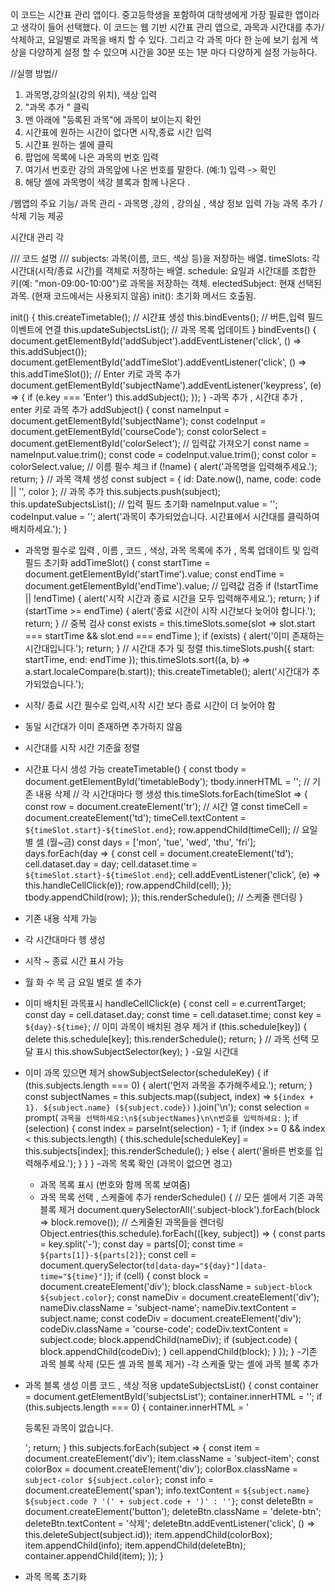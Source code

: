 이 코드는 시간표 관리 앱이다.
중고등학생을 포함하여 대학생에게 가장 필료한 앱이라고 생각이 들어 선택했다.
이 코드는 웹 기반 시간표 관리 앱으로, 과목과 시간대를 추가/ 삭제하고, 요일별로 과목을 배치 할 수 있다. 
그리고 각 과목 마다 한 눈에 보기 쉽게 색상을 다양하게 설정 할 수 있으며 시간을 30분 또는 1분 마다 다양하게 설정 가능하다.

//실행 방법//
1. 과목명,강의실(강의 위치), 색상 입력
2. "과목 추가 " 클릭
3. 맨 아래에 "등록된 과목"에 과목이 보이는지 확인
4. 시간표에 원하는 시간이 없다면 시작,종료 시간 입력
5. 시간표 원하는 셸에 클릭
6. 팝업에 목록에 나은 과목의 번호 입력
7. 여기서 번호란 강의 과목앞에 나온 번호를 말한다. (예:1) 입력 -> 확인
8. 해당 셸에 과목명이 색강 블록과 함께 나온다 .

/웹앱의 주요 기능/
 과목 관리 - 과목명 ,강의 , 강의실 , 색상 정보 입력 가능 
 과목 추가 / 삭제 기능 제공 

 시간대 관리 
 각 



  /// 코드 설명 ///
  subjects: 과목(이름, 코드, 색상 등)을 저장하는 배열.
  timeSlots: 각 시간대(시작/종료 시간)를 객체로 저장하는 배열.
  schedule: 요일과 시간대를 조합한 키(예: "mon-09:00-10:00")로 과목을 저장하는 객체.
electedSubject: 현재 선택된 과목. (현재 코드에서는 사용되지 않음)
init(): 초기화 메서드 호출됨.

init() {
    this.createTimetable(); // 시간표 생성 
    this.bindEvents();      // 버튼,입력 필드 이벤트에 연결 
    this.updateSubjectsList(); // 과목 목록 업데이트
}
bindEvents() {
    document.getElementById('addSubject').addEventListener('click', () => this.addSubject());
    document.getElementById('addTimeSlot').addEventListener('click', () => this.addTimeSlot());
    // Enter 키로 과목 추가
    document.getElementById('subjectName').addEventListener('keypress', (e) => {
        if (e.key === 'Enter') this.addSubject();
    });
}
-과목 추가 , 시간대 추가 , enter 키로 과목 추가 
addSubject() {
    const nameInput = document.getElementById('subjectName');
    const codeInput = document.getElementById('courseCode');
    const colorSelect = document.getElementById('colorSelect');
    // 입력값 가져오기
    const name = nameInput.value.trim();
    const code = codeInput.value.trim();
    const color = colorSelect.value;
    // 이름 필수 체크
    if (!name) {
        alert('과목명을 입력해주세요.');
        return;
    }
    // 과목 객체 생성
    const subject = {
        id: Date.now(),
        name,
        code: code || '',
        color
    };
    // 과목 추가
    this.subjects.push(subject);
    this.updateSubjectsList();
    // 입력 필드 초기화
    nameInput.value = '';
    codeInput.value = '';
    alert('과목이 추가되었습니다. 시간표에서 시간대를 클릭하여 배치하세요.');
}
- 과목명 필수로 입력 , 이름 , 코드 , 색상, 과목 목록에 추가 , 목록 업데이트 및 입력 필드 초기화
  addTimeSlot() {
    const startTime = document.getElementById('startTime').value;
    const endTime = document.getElementById('endTime').value;
    // 입력값 검증
    if (!startTime || !endTime) {
        alert('시작 시간과 종료 시간을 모두 입력해주세요.');
        return;
    }
    if (startTime >= endTime) {
        alert('종료 시간이 시작 시간보다 늦어야 합니다.');
        return;
    }
    // 중복 검사
    const exists = this.timeSlots.some(slot => 
        slot.start === startTime && slot.end === endTime
    );
    if (exists) {
        alert('이미 존재하는 시간대입니다.');
        return;
    }
    // 시간대 추가 및 정렬
    this.timeSlots.push({ start: startTime, end: endTime });
    this.timeSlots.sort((a, b) => a.start.localeCompare(b.start));
    this.createTimetable();
    alert('시간대가 추가되었습니다.');
  
- 시작/ 종료 시간 필수로 입력,시작 시간 보다  종료 시간이 더 늦어야 함
- 동일 시간대가 이미 존재하면 추가하지 않음
- 시간대를 시작 시간 기준읋 정렬
- 시간표 다시 생성 가능
  createTimetable() {
    const tbody = document.getElementById('timetableBody');
    tbody.innerHTML = ''; // 기존 내용 삭제
    // 각 시간대마다 행 생성
    this.timeSlots.forEach(timeSlot => {
        const row = document.createElement('tr');
        // 시간 열
        const timeCell = document.createElement('td');
        timeCell.textContent = `${timeSlot.start}-${timeSlot.end}`;
        row.appendChild(timeCell);
        // 요일별 셀 (월~금)
        const days = ['mon', 'tue', 'wed', 'thu', 'fri'];
        days.forEach(day => {
            const cell = document.createElement('td');
            cell.dataset.day = day;
            cell.dataset.time = `${timeSlot.start}-${timeSlot.end}`;
            cell.addEventListener('click', (e) => this.handleCellClick(e));
            row.appendChild(cell);
        });
        tbody.appendChild(row);
    });
    this.renderSchedule(); // 스케줄 렌더링
}
- 기존 내용 삭제 가능
- 각 시간대마다 헹 생성
- 시작 ~ 종료 시간 표시 가능
- 월 화 수 목 금 요일 별로 셸 추가
- 이미 배치된 과목표시
   handleCellClick(e) {
    const cell = e.currentTarget;
    const day = cell.dataset.day;
    const time = cell.dataset.time;
    const key = `${day}-${time}`;
    // 이미 과목이 배치된 경우 제거
    if (this.schedule[key]) {
        delete this.schedule[key];
        this.renderSchedule();
        return;
    }
    // 과목 선택 모달 표시
    this.showSubjectSelector(key);
}
-요일 시간대
- 이미 과목 있으면 제거
  showSubjectSelector(scheduleKey) {
    if (this.subjects.length === 0) {
        alert('먼저 과목을 추가해주세요.');
        return;
    }
    const subjectNames = this.subjects.map((subject, index) => 
        `${index + 1}. ${subject.name} (${subject.code})`
    ).join('\n');
    const selection = prompt(
        `과목을 선택하세요:\n${subjectNames}\n\n번호를 입력하세요:`
    );
    if (selection) {
        const index = parseInt(selection) - 1;
        if (index >= 0 && index < this.subjects.length) {
            this.schedule[scheduleKey] = this.subjects[index];
            this.renderSchedule();
        } else {
            alert('올바른 번호를 입력해주세요.');
        }
    }
}
  -과목 목록 확인 (과목이 없으면 경고)
  - 과목 목록 표시 (번호와 함께 목록 보여줌)
  - 과목 목록 선택 , 스케줄에 추가
    renderSchedule() {
    // 모든 셀에서 기존 과목 블록 제거
    document.querySelectorAll('.subject-block').forEach(block => block.remove());
    // 스케줄된 과목들을 렌더링
    Object.entries(this.schedule).forEach(([key, subject]) => {
        const parts = key.split('-');
        const day = parts[0];
        const time = `${parts[1]}-${parts[2]}`;
        const cell = document.querySelector(`td[data-day="${day}"][data-time="${time}"]`);
        if (cell) {
            const block = document.createElement('div');
            block.className = `subject-block ${subject.color}`;
            const nameDiv = document.createElement('div');
            nameDiv.className = 'subject-name';
            nameDiv.textContent = subject.name;
            const codeDiv = document.createElement('div');
            codeDiv.className = 'course-code';
            codeDiv.textContent = subject.code;
            block.appendChild(nameDiv);
            if (subject.code) {
                block.appendChild(codeDiv);
            }
            cell.appendChild(block);
        }
    });
}
-기존 과목 블록 삭제 (모든 셸 과목 블록 제거)
-각 스케줄 맞는 셸에 과목 블록 추가
- 과목 블록 생성 이름 코드 , 색상 적용
  updateSubjectsList() {
    const container = document.getElementById('subjectsList');
    container.innerHTML = '';
    if (this.subjects.length === 0) {
        container.innerHTML = '<p>등록된 과목이 없습니다.</p>';
        return;
    }
    this.subjects.forEach(subject => {
        const item = document.createElement('div');
        item.className = 'subject-item';
        const colorBox = document.createElement('div');
        colorBox.className = `subject-color ${subject.color}`;
        const info = document.createElement('span');
        info.textContent = `${subject.name} ${subject.code ? '(' + subject.code + ')' : ''}`;
        const deleteBtn = document.createElement('button');
        deleteBtn.className = 'delete-btn';
        deleteBtn.textContent = '삭제';
        deleteBtn.addEventListener('click', () => this.deleteSubject(subject.id));
        item.appendChild(colorBox);
        item.appendChild(info);
        item.appendChild(deleteBtn);
        container.appendChild(item);
    });
}
- 과목 목록 초기화
  
   
  
  





